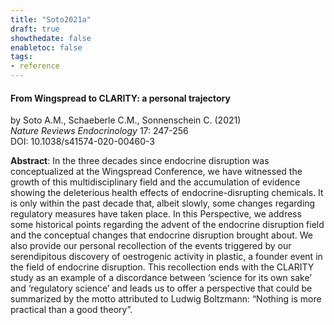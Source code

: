 ```yaml
---
title: "Soto2021a"
draft: true
showthedate: false
enabletoc: false
tags:
- reference
---
```


#### **From Wingspread to CLARITY: a personal trajectory**     
by Soto A.M., Schaeberle C.M., Sonnenschein C. (2021)         
*Nature Reviews Endocrinology* 17: 247-256       
DOI: 10.1038/s41574-020-00460-3     

**Abstract**:  In the three decades since endocrine disruption was conceptualized at the Wingspread Conference, we have witnessed the growth of this multidisciplinary field and the accumulation of evidence showing the deleterious health effects of endocrine-disrupting chemicals. It is only within the past decade that, albeit slowly, some changes regarding regulatory measures have taken place. In this Perspective, we address some historical points regarding the advent of the endocrine disruption field and the conceptual changes that endocrine disruption brought about. We also provide our personal recollection of the events triggered by our serendipitous discovery of oestrogenic activity in plastic, a founder event in the field of endocrine disruption. This recollection ends with the CLARITY study as an example of a discordance between ‘science for its own sake’ and ‘regulatory science’ and leads us to offer a perspective that could be summarized by the motto attributed to Ludwig Boltzmann: “Nothing is more practical than a good theory”.

